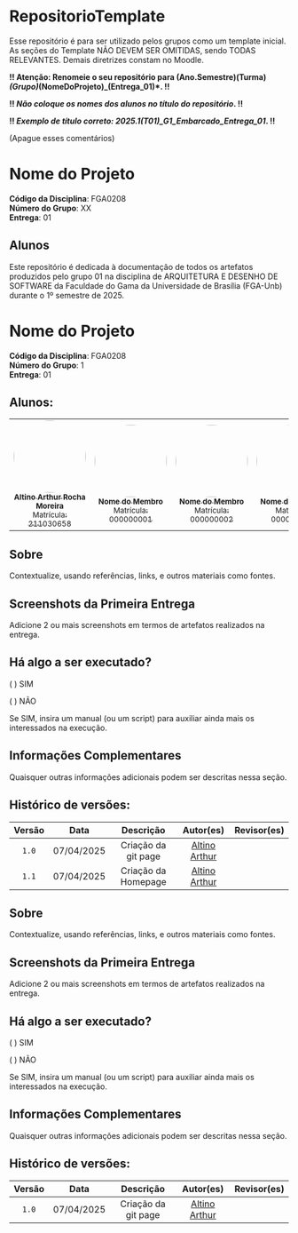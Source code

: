 # RepositorioTemplate
Esse repositório é para ser utilizado pelos grupos como um template inicial.
As seções do Template NÃO DEVEM SER OMITIDAS, sendo TODAS RELEVANTES.
Demais diretrizes constam no Moodle.

**!! Atenção: Renomeie o seu repositório para (Ano.Semestre)(Turma)_(Grupo)_(NomeDoProjeto)_(Entrega_01)*. !!** 

**!! *Não coloque os nomes dos alunos no título do repositório*. !!**

**!! *Exemplo de título correto: 2025.1(T01)_G1_Embarcado_Entrega_01*. !!** 
 
 (Apague esses comentários)

# Nome do Projeto

**Código da Disciplina**: FGA0208<br>
**Número do Grupo**: XX<br>
**Entrega**: 01<br>

## Alunos

Este repositório é dedicada à documentação de todos os artefatos produzidos pelo grupo 01 na disciplina de ARQUITETURA E DESENHO DE SOFTWARE da Faculdade do Gama da Universidade de Brasília (FGA-Unb) durante o 1º semestre de 2025. 

# Nome do Projeto

**Código da Disciplina**: FGA0208<br>
**Número do Grupo**: 1<br>
**Entrega**: 01<br>

## Alunos:

<center>

<div align="center">
  <table>
    <tr>
      <td align="center">
        <a href="https://github.com/arthurrochamoreira">
          <img style="border-radius: 50%;" src="https://github.com/arthurrochamoreira.png" width="130px;" alt=""/><br />
          <sub><b>Altino Arthur Rocha Moreira</b></sub><br />
          <sub>Matrícula: 211030658</sub>
        </a><br />
      </td>
      <td align="center">
        <a href="https://github.com/">
          <img style="border-radius: 50%;" src="https://github.com/" width="130px;" alt=""/><br />
          <sub><b>Nome do Membro</b></sub><br />
          <sub>Matrícula: 000000001</sub>
        </a><br />
      </td>
      <td align="center">
        <a href="https://github.com/">
          <img style="border-radius: 50%;" src="https://github.com/" width="130px;" alt=""/><br />
          <sub><b>Nome do Membro</b></sub><br />
          <sub>Matrícula: 000000002</sub>
        </a><br />
      </td>
      <td align="center">
        <a href="https://github.com/">
          <img style="border-radius: 50%;" src="https://github.com/" width="130px;" alt=""/><br />
          <sub><b>Nome do Membro</b></sub><br />
          <sub>Matrícula: 000000003</sub>
        </a><br />
      </td>
      <td align="center">
        <a href="https://github.com/">
          <img style="border-radius: 50%;" src="https://github.com/" width="130px;" alt=""/><br />
          <sub><b>Nome do Membro</b></sub><br />
          <sub>Matrícula: 000000004</sub>
        </a><br />
      </td>
      <td align="center">
        <a href="https://github.com/">
          <img style="border-radius: 50%;" src="https://github.com/" width="130px;" alt=""/><br />
          <sub><b>Nome do Membro</b></sub><br />
          <sub>Matrícula: 000000005</sub>
        </a><br />
      </td>
      <td align="center">
        <a href="https://github.com/">
          <img style="border-radius: 50%;" src="https://github.com/" width="130px;" alt=""/><br />
          <sub><b>Nome do Membro</b></sub><br />
          <sub>Matrícula: 000000006</sub>
        </a><br />
      </td>
      <td align="center">
        <a href="https://github.com/">
          <img style="border-radius: 50%;" src="https://github.com/" width="130px;" alt=""/><br />
          <sub><b>Nome do Membro</b></sub><br />
          <sub>Matrícula: 000000007</sub>
        </a><br />
      </td>
    </tr>
  </table>
</div>

</center>

## Sobre 
Contextualize, usando referências, links, e outros materiais como fontes.

## Screenshots da Primeira Entrega
Adicione 2 ou mais screenshots em termos de artefatos realizados na entrega.

## Há algo a ser executado?

( ) SIM

( ) NÃO

Se SIM, insira um manual (ou um script) para auxiliar ainda mais os interessados na execução.

## Informações Complementares 
Quaisquer outras informações adicionais podem ser descritas nessa seção.

## Histórico de versões:

Versão |   Data  | Descrição | Autor(es) | Revisor(es)
:------: | :----: | :------: | :----------: | :----------:
`1.0` | 07/04/2025 | Criação da git page | [Altino Arthur](https://github.com/arthurrochamoreira) | 
`1.1` | 07/04/2025 | Criação da Homepage | [Altino Arthur](https://github.com/arthurrochamoreira) | 



## Sobre 
Contextualize, usando referências, links, e outros materiais como fontes.

## Screenshots da Primeira Entrega
Adicione 2 ou mais screenshots em termos de artefatos realizados na entrega.

## Há algo a ser executado?

( ) SIM

( ) NÃO

Se SIM, insira um manual (ou um script) para auxiliar ainda mais os interessados na execução.

## Informações Complementares 
Quaisquer outras informações adicionais podem ser descritas nessa seção.

## Histórico de versões:

Versão |   Data  | Descrição | Autor(es) | Revisor(es)
:------: | :----: | :------: | :----------: | :----------:
`1.0` | 07/04/2025 | Criação da git page | [Altino Arthur](https://github.com/arthurrochamoreira) | 
